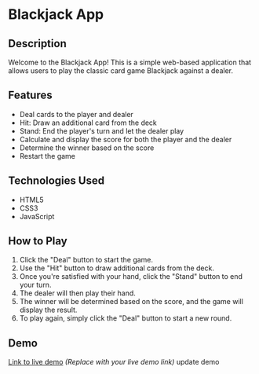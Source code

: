 # Blackjack App

## Description

Welcome to the Blackjack App! This is a simple web-based application that allows users to play the classic card game Blackjack against a dealer.

## Features

- Deal cards to the player and dealer
- Hit: Draw an additional card from the deck
- Stand: End the player's turn and let the dealer play
- Calculate and display the score for both the player and the dealer
- Determine the winner based on the score
- Restart the game

## Technologies Used

- HTML5
- CSS3
- JavaScript

## How to Play

1. Click the "Deal" button to start the game.
2. Use the "Hit" button to draw additional cards from the deck.
3. Once you're satisfied with your hand, click the "Stand" button to end your turn.
4. The dealer will then play their hand.
5. The winner will be determined based on the score, and the game will display the result.
6. To play again, simply click the "Deal" button to start a new round.

## Demo

[Link to live demo](#) _(Replace with your live demo link)_
update demo
